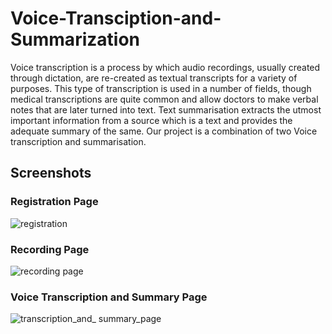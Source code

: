 # Voice-Transciption-and-Summarization
Voice transcription is a process by which audio recordings, usually created through dictation, are re-created as textual transcripts for a variety of purposes. This type of transcription is used in a number of fields, though medical transcriptions are quite common and allow doctors to make verbal notes that are later turned into text. Text summarisation extracts the utmost important information from a source which is a text and provides the adequate summary of the same. Our project is a combination of two Voice transcription and summarisation.

## Screenshots

### Registration Page
![registration](https://github.com/VS1901/Voice-Transciption-and-Summarization/assets/101731164/70a0ab20-96a3-4734-9263-59a6a8400033)

### Recording Page
![recording page](https://github.com/VS1901/Voice-Transciption-and-Summarization/assets/101731164/d49e96c1-602f-4e64-a5c9-574175577977)

### Voice Transcription and Summary Page
![transcription_and_ summary_page ](https://github.com/VS1901/Voice-Transciption-and-Summarization/assets/101731164/57668922-d5d5-4592-b5d2-5f4752f85622)

